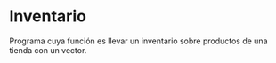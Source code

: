 # Inventario
Programa cuya función es llevar un inventario sobre productos de una tienda con un vector.
